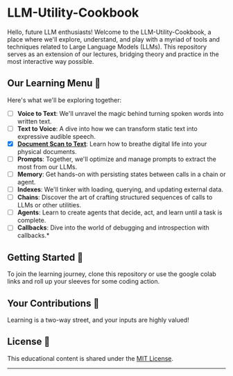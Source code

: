 # LLM-Utility-Cookbook

Hello, future LLM enthusiasts! Welcome to the LLM-Utility-Cookbook, a place where we'll explore, understand, and play with a myriad of tools and techniques related to Large Language Models (LLMs). This repository serves as an extension of our lectures, bridging theory and practice in the most interactive way possible.

## Our Learning Menu 📜

Here's what we'll be exploring together:

* [ ] **Voice to Text**: We'll unravel the magic behind turning spoken words into written text.
* [ ] **Text to Voice**: A dive into how we can transform static text into expressive audible speech.
* [x] **[Document Scan to Text](https://github.com/Fuenfgeld/LLM-Utility-Cookbook/blob/bada77091ff6eab6dd3647ef1d1ef8005c6801e2/ScanToText.ipynb)**: Learn how to breathe digital life into your physical documents.
* [ ] **Prompts**: Together, we'll optimize and manage prompts to extract the most from our LLMs.
* [ ] **Memory**: Get hands-on with persisting states between calls in a chain or agent.
* [ ] **Indexes**: We'll tinker with loading, querying, and updating external data.
* [ ] **Chains**: Discover the art of crafting structured sequences of calls to LLMs or other utilities.
* [ ] **Agents**: Learn to create agents that decide, act, and learn until a task is complete.
* [ ] **Callbacks**: Dive into the world of debugging and introspection with callbacks.* 
## Getting Started 🚀

To join the learning journey, clone this repository or use the google colab links and roll up your sleeves for some coding action.

## Your Contributions 💫

Learning is a two-way street, and your inputs are highly valued!

## License 📜

This educational content is shared under the [MIT License](LICENSE.md).

---
